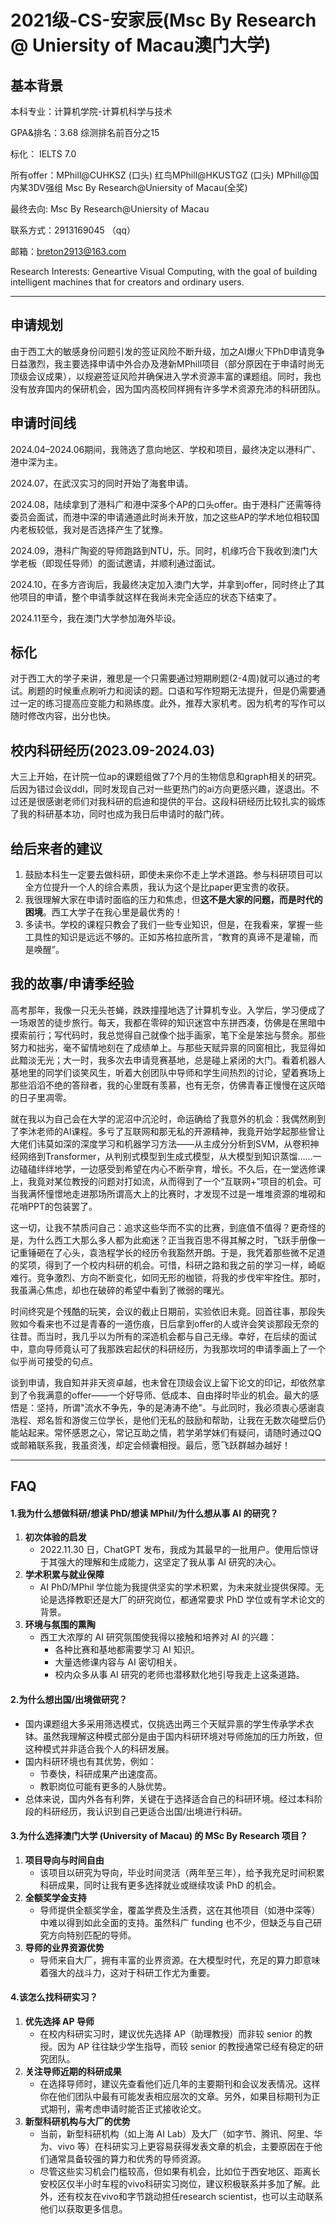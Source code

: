# 2021级-CS-安家辰(Msc By Research @ Uniersity of Macau澳门大学)

## **基本背景**

本科专业：计算机学院-计算机科学与技术

GPA&排名：3.68    综测排名前百分之15

标化： IELTS 7.0

所有offer：MPhill@CUHKSZ (口头)  红鸟MPhill@HKUSTGZ (口头)  MPhill@国内某3DV强组   Msc By Research@Uniersity of Macau(全奖)

最终去向:  Msc By Research@Uniersity of Macau

联系方式：2913169045 （qq）

邮箱：breton2913@163.com

Research Interests: Geneartive Visual Computing, with the goal of building intelligent machines that for creators and ordinary users.

---

## **申请规划**

由于西工大的敏感身份问题引发的签证风险不断升级，加之AI爆火下PhD申请竞争日益激烈，我主要选择申请中外合办及港新MPhill项目（部分原因在于申请时尚无顶级会议成果），以规避签证风险并确保进入学术资源丰富的课题组。同时，我也没有放弃国内的保研机会，因为国内高校同样拥有许多学术资源充沛的科研团队。



## **申请时间线**

2024.04–2024.06期间，我筛选了意向地区、学校和项目，最终决定以港科广、港中深为主。

2024.07，在武汉实习的同时开始了海套申请。

2024.08，陆续拿到了港科广和港中深多个AP的口头offer。由于港科广还需等待委员会面试，而港中深的申请通道此时尚未开放，加之这些AP的学术地位相较国内老板较低，我对是否选择产生了犹豫。

2024.09，港科广陶瓷的导师跑路到NTU，乐。同时，机缘巧合下我收到澳门大学老板（即现任导师）的面试邀请，并顺利通过面试。

2024.10，在多方咨询后，我最终决定加入澳门大学，并拿到offer，同时终止了其他项目的申请，整个申请季就这样在我尚未完全适应的状态下结束了。

2024.11至今，我在澳门大学参加海外毕设。



## **标化**

对于西工大的学子来讲，雅思是一个只需要通过短期刷题(2-4周)就可以通过的考试。刷题的时候重点刷听力和阅读的题。口语和写作短期无法提升，但是仍需要通过一定的练习提高应变能力和熟练度。此外，推荐大家机考。因为机考的写作可以随时修改内容，出分也快。



## **校内科研经历(2023.09-2024.03)**

大三上开始，在计院一位ap的课题组做了7个月的生物信息和graph相关的研究。后因为错过会议ddl，同时发现自己对一些更热门的ai方向更感兴趣，遂退出。不过还是很感谢老师们对我科研的启迪和提供的平台。这段科研经历比较扎实的锻炼了我的科研基本功，同时也成为我日后申请时的敲门砖。



## **给后来者的建议**

1. 鼓励本科生一定要去做科研，即使未来你不走上学术道路。参与科研项目可以全方位提升一个人的综合素质，我认为这个是比paper更宝贵的收获。
2. 我很理解大家在申请时面临的压力和焦虑，但**这不是大家的问题，而是时代的困境**。西工大学子在我心里是最优秀的！
3. 多读书。学校的课程只教会了我们一些专业知识，但是，在我看来，掌握一些工具性的知识是远远不够的。正如苏格拉底所言，“教育的真谛不是灌输，而是唤醒”。



## **我的故事/申请季经验**

高考那年，我像一只无头苍蝇，跌跌撞撞地选了计算机专业。入学后，学习便成了一场艰苦的徒步旅行。每天，我都在零碎的知识迷宫中东拼西凑，仿佛是在黑暗中摸索前行；写代码时，我总觉得自己就像个拙手画家，笔下全是笨拙与赘余。那些努力和拙劣，毫不留情地刻在了成绩单上。与那些天赋异禀的同窗相比，我显得如此黯淡无光；大一时，我多次去申请竞赛基地，总是碰上紧闭的大门。看着机器人基地里的同学们谈笑风生，听着大创团队中导师和学生间热烈的讨论，望着赛场上那些滔滔不绝的答辩者，我的心里既有羡慕，也有无奈，仿佛青春正慢慢在这灰暗的日子里凋零。

就在我以为自己会在大学的泥沼中沉沦时，命运确给了我意外的机会：我偶然刷到了李沐老师的AI课程。多亏了互联网和那无私的开源精神，我竟开始学起那些曾让大佬们讳莫如深的深度学习和机器学习方法——从主成分分析到SVM，从卷积神经网络到Transformer，从判别式模型到生成式模型，从大模型到知识蒸馏……一边磕磕绊绊地学，一边感受到希望在内心不断孕育，增长。不久后，在一堂选修课上，我竟对某位教授的问题对打如流，从而得到了一个“互联网+”项目的机会。可当我满怀憧憬地走进那场所谓高大上的比赛时，才发现不过是一堆堆资源的堆砌和花哨PPT的包装罢了。

这一切，让我不禁质问自己：追求这些华而不实的比赛，到底值不值得？更奇怪的是，为什么西工大那么多人都为此痴迷？正当我百思不得其解之时，飞跃手册像一记重锤砸在了心头，袁浩程学长的经历令我豁然开朗。于是，我凭着那些微不足道的奖项，得到了一个校内科研的机会。可惜，科研之路和我之前的学习一样，崎岖难行。竞争激烈、方向不断变化，如同无形的枷锁，将我的步伐牢牢拴住。那时，我虽满心焦虑，却也在破碎的希望中看到了微弱的曙光。

时间终究是个残酷的玩笑，会议的截止日期前，实验依旧未竟。回首往事，那段失败如今看来也不过是青春的一道伤痕，日后拿到offer的人或许会笑谈那段无奈的往昔。而当时，我几乎以为所有的深造机会都与自己无缘。幸好，在后续的面试中，意向导师竟认可了我那跌宕起伏的科研经历，为我那坎坷的申请季画上了一个似乎尚可接受的句点。

谈到申请，我自知并非天资卓越，也未曾在顶级会议上留下论文的印记，却依然拿到了令我满意的offer——一个好导师、低成本、自由择时毕业的机会。最大的感悟是：坚持，所谓"流水不争先，争的是涛涛不绝"。与此同时，我必须衷心感谢袁浩程、郑名哲和游俊三位学长，是他们无私的鼓励和帮助，让我在无数次碰壁后仍能站起来。常怀感恩之心，常记互助之情，若学弟学妹们有疑问，请随时通过QQ或邮箱联系我，我虽资浅，却定会倾囊相授。最后，愿飞跃群越办越好！

---

## **FAQ**

#### 1.我为什么想做科研/想读 PhD/想读 MPhil/为什么想从事 AI 的研究？

1. **初次体验的启发**
   - 2022.11.30 日，ChatGPT 发布，我成为其最早的一批用户。使用后惊讶于其强大的理解和生成能力，这坚定了我从事 AI 研究的决心。
2. **学术积累与就业保障**
   - AI PhD/MPhil 学位能为我提供坚实的学术积累，为未来就业提供保障。无论是选择教职还是大厂的研究岗位，都通常要求 PhD 学位或有学术论文的背景。
3. **环境与氛围的熏陶**
   - 西工大浓厚的 AI 研究氛围使我得以接触和培养对 AI 的兴趣：
     - 各种比赛和基地都需要学习 AI 知识。
     - 大量选修课内容与 AI 密切相关。
     - 校内众多从事 AI 研究的老师也潜移默化地引导我走上这条道路。



#### 2.为什么想出国/出境做研究？

- 国内课题组大多采用筛选模式，仅挑选出两三个天赋异禀的学生传承学术衣钵。虽然我理解这种模式部分是由于国内科研环境对导师施加的压力所致，但这种模式并非适合我个人的科研发展。
- 国内科研环境也有其优势，例如：
  - 节奏快，科研成果产出速度高。
  - 教职岗位可能有更多的人脉优势。
- 总体来说，国内外各有利弊，关键在于选择适合自己的科研环境。经过本科阶段的科研经历，我认识到自己更适合出国/出境进行科研。



#### 3.为什么选择澳门大学 (University of Macau) 的 MSc By Research 项目？

1. **项目导向与时间自由**
   - 该项目以研究为导向，毕业时间灵活（两年至三年），给予我充足时间积累科研成果，同时让我有更多选择就业或继续攻读 PhD 的机会。
2. **全额奖学金支持**
   - 导师提供全额奖学金，覆盖学费及生活费，这在其他项目（如港中深等）中难以得到如此全面的支持。虽然科广 funding 也不少，但缺乏与自己研究方向特别匹配的导师。
3. **导师的业界资源优势**
   - 导师来自大厂，拥有丰富的业界资源。在大模型时代，充足的算力即意味着强大的战斗力，这对于科研工作尤为重要。



#### 4.该怎么找科研实习？

1. **优先选择 AP 导师**
   - 在校内科研实习时，建议优先选择 AP（助理教授）而非较 senior 的教授。因为 AP 往往缺少学生指导，而较 senior 的教授通常已经有稳定的研究团队。
2. **关注导师近期的科研成果**
   - 在选择导师时，建议先查看他们近几年的主要期刊和会议发表情况。这样你在他们团队中最有可能发表相应层次的文章。另外，如果目标期刊为正式期刊，需考虑申请时能否正式接收论文。
3. **新型科研机构与大厂的优势**
   - 当前，新型科研机构（如上海 AI Lab）及大厂（如字节、腾讯、阿里、华为、vivo 等）在科研实习上更容易获得发表文章的机会，主要原因在于他们通常具备较强的算力和优秀的导师资源。
   - 尽管这些实习机会门槛较高，但如果有机会，比如位于西安地区、距离长安校区仅半小时车程的vivo科研实习岗位，建议积极联系并多加了解。此外，还有校友在vivo和字节跳动担任research scientist，也可以主动联系他们以获取更多信息。








